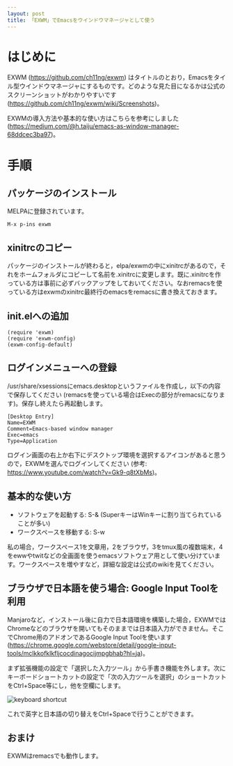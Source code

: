 ```yaml
---
layout: post
title: 「EXWM」でEmacsをウインドウマネージャとして使う
---
```


# はじめに

EXWM (<https://github.com/ch11ng/exwm>) はタイトルのとおり，Emacsをタイル型ウインドウマネージャにするものです。どのような見た目になるかは公式のスクリーンショットがわかりやすいです (<https://github.com/ch11ng/exwm/wiki/Screenshots>)。

EXWMの導入方法や基本的な使い方はこちらを参考にしました (<https://medium.com/@h.taiju/emacs-as-window-manager-68ddcec3ba97>)。


# 手順


## パッケージのインストール

MELPAに登録されています。

    M-x p-ins exwm


## xinitrcのコピー

パッケージのインストールが終わると，elpa/exwmの中にxinitrcがあるので，それをホームフォルダにコピーして名前を.xinitrcに変更します。既に.xinitrcを作っている方は事前に必ずバックアップをしておいてください。なおremacsを使っている方はexwmのxinitrc最終行のemacsをremacsに書き換えておきます。


## init.elへの追加

    (require 'exwm)
    (require 'exwm-config)
    (exwm-config-default)


## ログインメニューへの登録

/usr/share/xsessionsにemacs.desktopというファイルを作成し，以下の内容で保存してください (remacsを使っている場合はExecの部分がremacsになります)。保存し終えたら再起動します。

    [Desktop Entry]
    Name=EXWM
    Comment=Emacs-based window manager
    Exec=emacs
    Type=Application

ログイン画面の右上か右下にデスクトップ環境を選択するアイコンがあると思うので，EXWMを選んでログインしてください (参考: <https://www.youtube.com/watch?v=Gk9-q8tXbMs>)。


## 基本的な使い方

-   ソフトウェアを起動する: S-& (SuperキーはWinキーに割り当てられていることが多い)
-   ワークスペースを移動する: S-w

私の場合，ワークスペース1を文章用，2をブラウザ，3をtmux風の複数端末，4をewwやtwitなどの全画面を使うemacsソフトウェア用として使い分けています。ワークスペースを増やすなど，詳細な設定は公式のwikiを見てください。


## ブラウザで日本語を使う場合: Google Input Toolを利用

Manjaroなど，インストール後に自力で日本語環境を構築した場合，EXWMではChromeなどのブラウザを開いてもそのままでは日本語入力ができません。そこでChrome用のアドオンであるGoogle Input Toolを使います (<https://chrome.google.com/webstore/detail/google-input-tools/mclkkofklkfljcocdinagocijmpgbhab?hl=ja>)。

まず拡張機能の設定で「選択した入力ツール」から手書き機能を外します。次にキーボードショートカットの設定で「次の入力ツールを選択」のショートカットをCtrl+Space等にし，他を空欄にします。

![keyboard shortcut](01.png)

これで英字と日本語の切り替えをCtrl+Spaceで行うことができます。


## おまけ

EXWMはremacsでも動作します。

